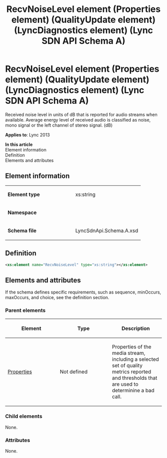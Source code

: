 ﻿---
title: RecvNoiseLevel element (Properties element) (QualityUpdate element) (LyncDiagnostics element) (Lync SDN API Schema A)
TOCTitle: RecvNoiseLevel element
ms:assetid: 39e26f79-86b7-9a4b-4253-a354c86b58cb
ms:mtpsurl: https://msdn.microsoft.com/en-us/library/Dn439256(v=office.15)
ms:contentKeyID: 57260992
ms.date: 07/24/2014
mtps_version: v=office.15
dev_langs:
- xml
---

# RecvNoiseLevel element (Properties element) (QualityUpdate element) (LyncDiagnostics element) (Lync SDN API Schema A)

Received noise level in units of dB that is reported for audio streams when available. Average energy level of received audio is classified as noise, mono signal or the left channel of stereo signal. (dB)


**Applies to**: Lync 2013

**In this article**  
Element information  
Definition  
Elements and attributes  

## Element information

<table>
<colgroup>
<col style="width: 50%" />
<col style="width: 50%" />
</colgroup>
<tbody>
<tr class="odd">
<td><p><strong>Element type</strong></p></td>
<td><p>xs:string</p></td>
</tr>
<tr class="even">
<td><p><strong>Namespace</strong></p></td>
<td><p></p></td>
</tr>
<tr class="odd">
<td><p><strong>Schema file</strong></p></td>
<td><p>LyncSdnApi.Schema.A.xsd</p></td>
</tr>
</tbody>
</table>


## Definition

``` xml
<xs:element name="RecvNoiseLevel" type="xs:string"></xs:element>
```

## Elements and attributes

If the schema defines specific requirements, such as sequence, minOccurs, maxOccurs, and choice, see the definition section.

### Parent elements

<table>
<colgroup>
<col style="width: 33%" />
<col style="width: 33%" />
<col style="width: 33%" />
</colgroup>
<thead>
<tr class="header">
<th><p>Element</p></th>
<th><p>Type</p></th>
<th><p>Description</p></th>
</tr>
</thead>
<tbody>
<tr class="odd">
<td><p><a href="properties-element-qualityupdate-element-sdn-api-schema-a.md">Properties</a></p></td>
<td><p>Not defined</p></td>
<td><p>Properties of the media stream, including a selected set of quality metrics reported and thresholds that are used to determinine a bad call.</p></td>
</tr>
</tbody>
</table>


### Child elements

None.

### Attributes

None.

